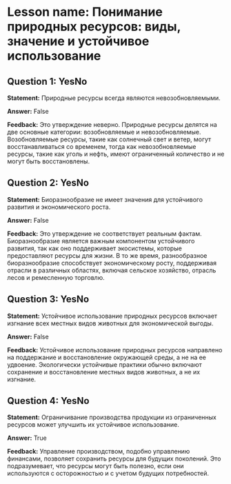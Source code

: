 # Lesson name: Понимание природных ресурсов: виды, значение и устойчивое использование

## Question 1: YesNo

**Statement:** Природные ресурсы всегда являются невозобновляемыми.

**Answer:** False

**Feedback:**
Это утверждение неверно. Природные ресурсы делятся на две основные категории: возобновляемые и невозобновляемые. Возобновляемые ресурсы, такие как солнечный свет и ветер, могут восстанавливаться со временем, тогда как невозобновляемые ресурсы, такие как уголь и нефть, имеют ограниченный количество и не могут быть восстановлены.


## Question 2: YesNo

**Statement:** Биоразнообразие не имеет значения для устойчивого развития и экономического роста.

**Answer:** False

**Feedback:**
Это утверждение не соответствует реальным фактам. Биоразнообразие является важным компонентом устойчивого развития, так как оно поддерживает экосистемы, которые предоставляют ресурсы для жизни. В то же время, разнообразное биоразнообразие способствует экономическому росту, поддерживая отрасли в различных областях, включая сельское хозяйство, отрасль лесов и ремесленную торговлю.


## Question 3: YesNo

**Statement:** Устойчивое использование природных ресурсов включает изгнание всех местных видов животных для экономической выгоды.

**Answer:** False

**Feedback:**
Устойчивое использование природных ресурсов направлено на поддержание и восстановление окружающей среды, а не на ее удвоение. Экологически устойчивые практики обычно включают сохранение и восстановление местных видов животных, а не их изгнание.


## Question 4: YesNo

**Statement:** Ограничивание производства продукции из ограниченных ресурсов может улучшить их устойчивое использование.

**Answer:** True

**Feedback:**
Управление производством, подобно управлению финансами, позволяет сохранить ресурсы для будущих поколений. Это подразумевает, что ресурсы могут быть полезно, если они используются с осторожностью и с учетом будущих потребностей.


